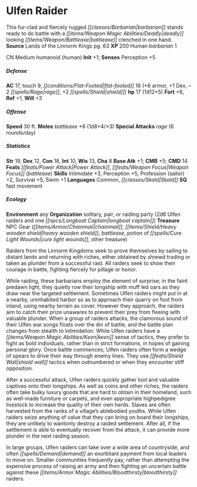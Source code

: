 ﻿---
cssclass: [monsters]
title1: Ulfen Raider
desc_short: This fur-clad and fiercely rugged barbarian stands ready to do battle
  with a deadly looking battleaxe clenched in one hand.
title2: Ulfen Raider
CR: 1/2
sources:
- name: Lands of the Linnorm Kings
  page: 63
  link: http://paizo.com/products/btpy8ode?Pathfinder-Campaign-Setting-Lands-of-the-Linnorm-Kings
XP: 200
race: Human
classes:
- barbarian 1
alignment: CN
size: Medium
type: humanoid
subtypes:
- human
initiative:
  bonus: 1
AC:
  AC: 17
  touch: 9
  flat_footed: 16
  components:
    armor: 6
    dex: 1
    rage: -2
    shield: 2
HP:
  HP: 17
  long: 1d12+5
saves:
  fort: 6
  ref: 1
  will: 3
speeds:
  base: 30
attacks:
  melee:
  - - text: battleaxe +6 (1d8+4/×3)
      entries:
      - - damage: 1d8+4
          crit_multiplier: 3
      attack: battleaxe
      bonus:
      - 6
  special:
  - rage (6 rounds/day)
ability_scores:
  STR: 19
  DEX: 12
  CON: 18
  INT: 10
  WIS: 13
  CHA: 8
BAB: 1
CMB: 5
CMD: 14
feats:
- name: Power Attack
- name: Weapon Focus (battleaxe)
skills:
  Intimidate: 3
  Perception: 5
  Profession (sailor): 2
  Survival: 5
  Swim: 1
languages:
- Common
- Skald
special_qualities:
- fast movement
ecology:
  environment: any
  organization: solitary, pair, or raiding party (2d6 Ulfen raiders and one longboat
    captain)
  treasure_type: NPC Gear
  treasure:
  - chainmail
  - heavy wooden shield
  - battleaxe
  - potion of cure light wounds
  - other treasure
desc_long: |-
  Raiders from the Linnorm Kingdoms seek to prove themselves by sailing to distant lands and returning with riches, either obtained by shrewd trading or taken as plunder from a successful raid. All raiders seek to show their courage in battle, fighting fiercely for pillage or honor.

  While raiding, these barbarians employ the element of surprise; in the faint predawn light, they quietly row their longship with muff led oars as they draw near the targeted settlement. Sometimes Ulfen raiders might put in at a nearby, uninhabited harbor so as to approach their quarry on foot from inland, using nearby terrain as cover. However they approach, the raiders aim to catch their prize unawares to prevent their prey from fleeing with valuable plunder. When a group of raiders attacks, the clamorous sound of their Ulfen war songs floats over the din of battle, and the battle plan changes from stealth to intimidation. While Ulfen raiders have a keen sense of tactics, they prefer to fight as bold individuals, rather than in strict formations, in hopes of gaining personal glory. Once battle commences, Ulfen raiders often form a wedge of spears to drive their way through enemy lines. They use shield wall tactics when outnumbered or when they encounter stiff opposition.

  After a successful attack, Ulfen raiders quickly gather loot and valuable captives onto their longships. As well as coins and other riches, the raiders often take bulky luxury goods that are hard to obtain in their homeland, such as well-made furniture or carpets, and even appropriate highpedigree livestock to increase the quality of their own herds. Slaves are often harvested from the ranks of a village's ablebodied youths. While Ulfen raiders seize anything of value that they can bring on board their longships, they are unlikely to wantonly destroy a raided settlement. After all, if the settlement is able to eventually recover from the attack, it can provide more plunder in the next raiding season.

  In large groups, Ulfen raiders can take over a wide area of countryside, and often demand an exorbitant payment from local leaders to move on. Smaller communities frequently pay, rather than attempting the expensive process of raising an army and then fighting an uncertain battle against these bloodthirsty raiders.

---

# Ulfen Raider
This fur-clad and fiercely rugged _[[classes/Barbarian|barbarian]]_ stands ready to do battle with a _[[items/Weapon Magic Abilities/Deadly|deadly]]_ looking _[[items/Weapon/Battleaxe|battleaxe]]_ clenched in one hand.
**Source** Lands of the Linnorm Kings pg. 63
**XP** 200
Human _barbarian_ 1

CN Medium humanoid (human)
**Init** +1; **Senses** Perception +5

##### Defense

**AC** 17, touch 9, _[[conditions/Flat-Footed|flat-footed]]_ 16 (+6 armor, +1 Dex, –2 _[[spells/Rage|rage]]_, +2 _[[spells/Shield|shield]]_)
**hp** 17 (1d12+5)
**Fort** +6, **Ref** +1, **Will** +3

##### Offense
**Speed** 30 ft.
**Melee** _battleaxe_ +6 (1d8+4/×3)
**Special Attacks** _rage_ (6 rounds/day)

##### Statistics
**Str** 19, **Dex** 12, **Con** 18, **Int** 10, **Wis** 13, **Cha** 8
**Base Atk** +1; **CMB** +5; **CMD** 14
**Feats** _[[feats/Power Attack|Power Attack]]_, _[[feats/Weapon Focus|Weapon Focus]]_ (_battleaxe_)
**Skills** Intimidate +3, Perception +5, Profession (sailor) +2, Survival +5, Swim +1
**Languages** Common, _[[classes/Skald|Skald]]_
**SQ** fast movement

##### Ecology

**Environment** any
**Organization** solitary, pair, or raiding party (2d6 Ulfen raiders and one _[[npcs/Longboat Captain|longboat captain]]_)
**Treasure** NPC Gear (_[[items/Armor/Chainmail|chainmail]]_, _[[items/Shield/Heavy wooden shield|heavy wooden shield]]_, _battleaxe_, potion of _[[spells/Cure Light Wounds|cure light wounds]]_, other treasure)

Raiders from the Linnorm Kingdoms seek to prove themselves by sailing to distant lands and returning with riches, either obtained by shrewd trading or taken as plunder from a successful raid. All raiders seek to show their courage in battle, fighting fiercely for pillage or honor.

While raiding, these barbarians employ the element of surprise; in the faint predawn light, they quietly row their longship with muff led oars as they draw near the targeted settlement. Sometimes Ulfen raiders might put in at a nearby, uninhabited harbor so as to approach their quarry on foot from inland, using nearby terrain as cover. However they approach, the raiders aim to catch their prize unawares to prevent their prey from fleeing with valuable plunder. When a group of raiders attacks, the clamorous sound of their Ulfen war songs floats over the din of battle, and the battle plan changes from stealth to intimidation. While Ulfen raiders have a _[[items/Weapon Magic Abilities/Keen|keen]]_ sense of tactics, they prefer to fight as bold individuals, rather than in strict formations, in hopes of gaining personal glory. Once battle commences, Ulfen raiders often form a wedge of spears to drive their way through enemy lines. They use _[[feats/Shield Wall|shield wall]]_ tactics when outnumbered or when they encounter stiff opposition.

After a successful attack, Ulfen raiders quickly gather loot and valuable captives onto their longships. As well as coins and other riches, the raiders often take bulky luxury goods that are hard to obtain in their homeland, such as well-made furniture or carpets, and even appropriate highpedigree livestock to increase the quality of their own herds. Slaves are often harvested from the ranks of a village’s ablebodied youths. While Ulfen raiders seize anything of value that they can bring on board their longships, they are unlikely to wantonly destroy a raided settlement. After all, if the settlement is able to eventually recover from the attack, it can provide more plunder in the next raiding season.

In large groups, Ulfen raiders can take over a wide area of countryside, and often _[[spells/Demand|demand]]_ an exorbitant payment from local leaders to move on. Smaller communities frequently pay, rather than attempting the expensive process of raising an army and then fighting an uncertain battle against these _[[items/Armor Magic Abilities/Bloodthirsty|bloodthirsty]]_ raiders.